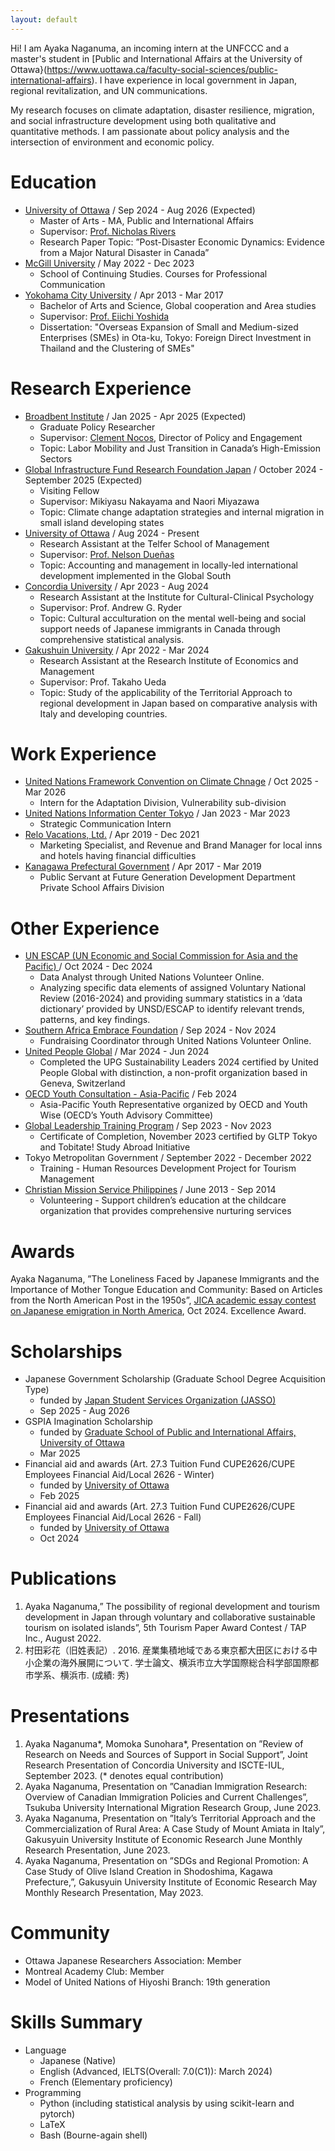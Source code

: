 ```yaml
---
layout: default
---
```


Hi! I am Ayaka Naganuma, an incoming intern at the UNFCCC and a master's student in [Public and International Affairs at the University of Ottawa}(https://www.uottawa.ca/faculty-social-sciences/public-international-affairs). I have experience in local government in Japan, regional revitalization, and UN communications. 

My research focuses on climate adaptation, disaster resilience, migration, and social infrastructure development using both qualitative and quantitative methods. I am passionate about policy analysis and the intersection of environment and economic policy.

# Education

- [University of Ottawa](https://www.uottawa.ca/en) / Sep 2024 - Aug 2026 (Expected)
  - Master of Arts - MA, Public and International Affairs
  - Supervisor: [Prof. Nicholas Rivers](https://sites.google.com/site/nicholasjrivers/)
  - Research Paper Topic: ”Post-Disaster Economic Dynamics: Evidence from a Major Natural Disaster in Canada”
- [McGill University](https://www.mcgill.ca/) / May 2022 - Dec 2023
  - School of Continuing Studies. Courses for Professional Communication
- [Yokohama City University](https://www-user.yokohama-cu.ac.jp/~english/) / Apr 2013 - Mar 2017 
  - Bachelor of Arts and Science, Global cooperation and Area studies
  - Supervisor: [Prof. Eiichi Yoshida](https://www.yokohama-cu.ac.jp/researcher/yoshidaeiichi.html)
  - Dissertation: "Overseas Expansion of Small and Medium-sized Enterprises (SMEs) in Ota-ku, Tokyo: Foreign Direct Investment in Thailand and the Clustering of SMEs" 

# Research Experience
- [Broadbent Institute](https://www.broadbentinstitute.ca/) / Jan 2025 - Apr 2025 (Expected)
  - Graduate Policy Researcher
  - Supervisor: [Clement Nocos](https://broadbentinstitute.ca/people/clement-nocos/), Director of Policy and Engagement
  - Topic: Labor Mobility and Just Transition in Canada’s High-Emission Sectors
- [Global Infrastructure Fund Research Foundation Japan](https://gif.or.jp/) / October 2024 - September 2025 (Expected)
  - Visiting Fellow 
  - Supervisor: Mikiyasu Nakayama and Naori Miyazawa
  - Topic: Climate change adaptation strategies and internal migration in small island developing states
- [University of Ottawa](https://www.uottawa.ca/en) / Aug 2024 - Present
  - Research Assistant at the Telfer School of Management 
  - Supervisor: [Prof. Nelson Dueñas](https://telfer.uottawa.ca/en/directory/nelson-duenas/)
  - Topic: Accounting and management in locally-led international development implemented in the Global South
- [Concordia University](https://www.concordia.ca/) / Apr 2023 - Aug 2024
  - Research Assistant at the Institute for Cultural-Clinical Psychology 
  - Supervisor: Prof. Andrew G. Ryder
  - Topic: Cultural acculturation on the mental well-being and social support needs of Japanese immigrants in Canada through comprehensive statistical analysis.
- [Gakushuin University](https://www.univ.gakushuin.ac.jp/en/) / Apr 2022 - Mar 2024 
  - Research Assistant at the Research Institute of Economics and Management
  - Supervisor: Prof. Takaho Ueda
  - Topic: Study of the applicability of the Territorial Approach to regional development in Japan based on comparative analysis with Italy and developing countries.
 
# Work Experience

- [United Nations Framework Convention on Climate Chnage](https://unfccc.int/) / Oct 2025 - Mar 2026
  - Intern for the Adaptation Division, Vulnerability sub-division
- [United Nations Information Center Tokyo](https://www.unic.or.jp/info/un_agencies_japan/unic/?lang=en) / Jan 2023 - Mar 2023
  - Strategic Communication Intern 
- [Relo Vacations, Ltd.](https://www.relo.jp/english/group/tourism/) / Apr 2019 - Dec 2021
  - Marketing Specialist, and Revenue and Brand Manager for local inns and hotels having financial difficulties
- [Kanagawa Prefectural Government](https://www.pref.kanagawa.jp/) / Apr 2017 - Mar 2019
  - Public Servant at Future Generation Development Department Private School Affairs Division

# Other Experience
- [UN ESCAP (UN Economic and Social Commission for Asia and the Pacific) ](https://www.unescap.org/our-work/countries-special-situations/ldc) / Oct 2024 - Dec 2024
  - Data Analyst through United Nations Volunteer Online.
  - Analyzing specific data elements of assigned Voluntary National Review (2016-2024) and providing summary statistics in a ‘data dictionary’ provided by UNSD/ESCAP to identify relevant trends, patterns, and key findings.
- [Southern Africa Embrace Foundation](https://sae-foundation.org/) / Sep 2024 - Nov 2024
  - Fundraising Coordinator through United Nations Volunteer Online.
- [United People Global](http://www.unitedpeople.global) / Mar 2024 - Jun 2024
  - Completed the UPG Sustainability Leaders 2024 certified by United People Global with distinction, a non-profit organization based in Geneva, Switzerland
- [OECD Youth Consultation - Asia-Pacific](https://www.oecd.org/about/civil-society/youth/youthwise/) / Feb 2024
  - Asia-Pacific Youth Representative organized by OECD and Youth Wise (OECD’s Youth Advisory Committee)
- [Global Leadership Training Program](https://www.gltp-tokyo.com/) / Sep 2023 - Nov 2023
  - Certificate of Completion, November 2023 certified by GLTP Tokyo and Tobitate! Study Abroad Initiative
- Tokyo Metropolitan Government / September 2022 - December 2022
  - Training - Human Resources Development Project for Tourism Management
- [Christian Mission Service Philippines](https://cms.org.ph/) / June 2013 - Sep 2014
  - Volunteering - Support children’s education at the childcare organization that provides comprehensive nurturing services

# Awards
Ayaka Naganuma, ”The Loneliness Faced by Japanese Immigrants and the Importance of Mother Tongue
Education and Community: Based on Articles from the North American Post in the 1950s”, [JICA academic essay
contest on Japanese emigration in North America](https://www.jica.go.jp/domestic/jomm/whatsnew/2023/1526419_24083.html), Oct 2024. Excellence Award.

# Scholarships
- Japanese Government Scholarship (Graduate School Degree Acquisition Type)
  - funded by [Japan Student Services Organization (JASSO)](https://www.jasso.go.jp/en/index.html)
  - Sep 2025 - Aug 2026
- GSPIA Imagination Scholarship
  - funded by [Graduate School of Public and International Affairs, University of Ottawa](https://www.uottawa.ca/faculty-social-sciences/public-international-affairs/graduate)
  - Mar 2025
- Financial aid and awards (Art. 27.3 Tuition Fund CUPE2626/CUPE Employees Financial Aid/Local 2626 - Winter)
  - funded by [University of Ottawa](https://www.uottawa.ca/en)
  - Feb 2025
- Financial aid and awards (Art. 27.3 Tuition Fund CUPE2626/CUPE Employees Financial Aid/Local 2626 - Fall)
  - funded by [University of Ottawa](https://www.uottawa.ca/en)
  - Oct 2024

# Publications
1. Ayaka Naganuma,” The possibility of regional development and tourism development in Japan through voluntary and collaborative sustainable tourism on isolated islands”, 5th Tourism Paper Award Contest / TAP Inc., August 2022.
2. 村田彩花（旧姓表記）. 2016. 産業集積地域である東京都大田区における中小企業の海外展開について. 学士論文、横浜市立大学国際総合科学部国際都市学系、横浜市. (成績: 秀)

# Presentations
1. Ayaka Naganuma*, Momoka Sunohara*, Presentation on ”Review of Research on Needs and Sources of Support in Social Support”, Joint Research Presentation of Concordia University and ISCTE-IUL, September 2023. (* denotes equal contribution)
2. Ayaka Naganuma, Presentation on ”Canadian Immigration Research: Overview of Canadian Immigration Policies and Current Challenges”, Tsukuba University International Migration Research Group, June 2023.
3. Ayaka Naganuma, Presentation on ”Italy’s Territorial Approach and the Commercialization of Rural Area: A Case Study of Mount Amiata in Italy”, Gakusyuin University Institute of Economic Research June Monthly Research Presentation, June 2023.
4. Ayaka Naganuma, Presentation on ”SDGs and Regional Promotion: A Case Study of Olive Island Creation in Shodoshima, Kagawa Prefecture,”, Gakusyuin University Institute of Economic Research May Monthly Research Presentation, May 2023.

# Community
- Ottawa Japanese Researchers Association: Member
- Montreal Academy Club: Member
- Model of United Nations of Hiyoshi Branch: 19th generation

# Skills Summary
- Language
  - Japanese (Native)
  - English (Advanced, IELTS(Overall: 7.0(C1)): March 2024)
  - French (Elementary proficiency)
- Programming
  - Python (including statistical analysis by using scikit-learn and pytorch)
  - LaTeX
  - Bash (Bourne-again shell) 

